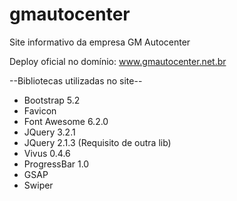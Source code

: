 # gmautocenter
 Site informativo da empresa GM Autocenter

 Deploy oficial no domínio: <a href="https://www.gmautocenter.net.br" target="_blank">www.gmautocenter.net.br</a>

 --Bibliotecas utilizadas no site--

 - Bootstrap 5.2
 - Favicon
 - Font Awesome 6.2.0
 - JQuery 3.2.1
 - JQuery 2.1.3 (Requisito de outra lib)
 - Vivus 0.4.6
 - ProgressBar 1.0
 - GSAP
 - Swiper
